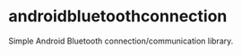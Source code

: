 androidbluetoothconnection
==========================

Simple Android Bluetooth connection/communication library.
